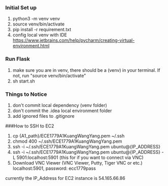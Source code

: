 ### Initial Set up
1. python3 -m venv venv
2. source venv/bin/activate
3. pip install -r requirement.txt
4. config local venv with IDE https://www.jetbrains.com/help/pycharm/creating-virtual-environment.html

### Run Flask
1. make sure you are in venv, there should be a (venv) in your terminal. If not, run "source venv/bin/activate"
2. sh start.sh

### Things to Notice
1. don't commit local dependency (venv folder)
2. don't commit the .idea local environment folder
3. add ignored files to .gitignore

###How to SSH to EC2
1. cp {A1_path}/ECE1779A1KuangWangYang.pem ~/.ssh
2. chmod 400 ~/.ssh/ECE1779A1KuangWangYang.pem
3. ssh -i ~/.ssh/ECE1779A1KuangWangYang.pem ubuntu@{IP_ADDRESS}
4. ssh -i ~/.ssh/ECE1779A1KuangWangYang.pem ubuntu@{IP_ADDRESS} -L 5901:localhost:5901 (this for if you want to connect via VNC)
5. Download VNC Viewer (VNC Viewer, Putty, Tiger VNC or etc.) localhost:5901, password: ecc1779pass

currently the IP_Address for EC2 instance is 54.165.66.86